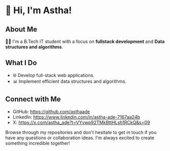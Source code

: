 # 👋 Hi, I'm Astha!

## About Me
👩‍💻 I'm a B.Tech IT student with a focus on **fullstack development** and **Data structures and algorithms**.

## What I Do
- 🌐 Develop full-stack web applications.
- 📊 Implement efficient data structures and algorithms.

## Connect with Me
- GitHub: https://github.com/asthaade
- LinkedIn: https://www.linkedin.com/in/astha-ade-7167aa24b
- X: https://x.com/astha_ade?t=VYvwp92TMkBttHLsh1RCkQ&s=09

Browse through my repositories and don't hesitate to get in touch if you have any questions or collaboration ideas. I'm always excited to create something incredible together!

